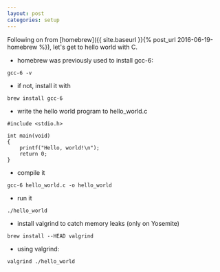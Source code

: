 ```yaml
---
layout: post
categories: setup
---
```

Following on from [homebrew]({{ site.baseurl }}{% post_url 2016-06-19-homebrew %}), let's get to hello world with C.

* homebrew was previously used to install gcc-6:

```
gcc-6 -v
```

* if not, install it with

```
brew install gcc-6
```

* write the hello world program to hello_world.c

```
#include <stdio.h>

int main(void)
{
    printf("Hello, world!\n");
    return 0;
}

```

* compile it

```
gcc-6 hello_world.c -o hello_world
```

* run it

```
./hello_world
```

* install valgrind to catch memory leaks (only on Yosemite)

```
brew install --HEAD valgrind
```

* using valgrind:

```
valgrind ./hello_world
```
